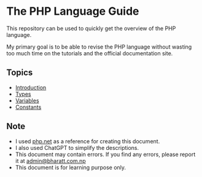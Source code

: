 # The PHP Language Guide

This repository can be used to quickly get the overview of the PHP language.

My primary goal is to be able to revise the PHP language without wasting too much time on the tutorials and the official documentation site.

## Topics

- [Introduction](./introduction)
- [Types](./types/)
- [Variables](./variables/)
- [Constants](./constants/)

## Note

- I used [php.net](https://php.net) as a reference for creating this document.
- I also used ChatGPT to simplify the descriptions.
- This document may contain errors. If you find any errors, please report it at admin@bharatt.com.np
- This document is for learning purpose only.
